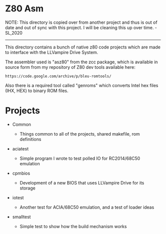 # Z80 Asm

NOTE: This directory is copied over from another project and
thus is out of date and out of sync with this project.  I will
be cleaning this up over time. - SL,2020


------
This directory contains a bunch of native z80 code projects
which are made to interface with the LLVampire Drive System.


The assembler used is "asz80" from the zcc package, which is available
in source form from my repository of Z80 dev tools available here:

    https://code.google.com/archive/p/bleu-romtools/

Also there is a required tool called "genroms" which converts Intel
hex files (IHX, HEX) to binary ROM files.

# Projects

- Common
  - Things common to all of the projects, shared makefile, rom definitions

- aciatest
  - Simple program I wrote to test polled IO for RC2014/68C50 emulation

- cpmbios
  - Development of a new BIOS that uses LLVampire Drive for its storage

- iotest
  - Another test for ACIA/68C50 emulation, and a test of loader ideas

- smalltest
  - Simple test to show how the build mechanism works
